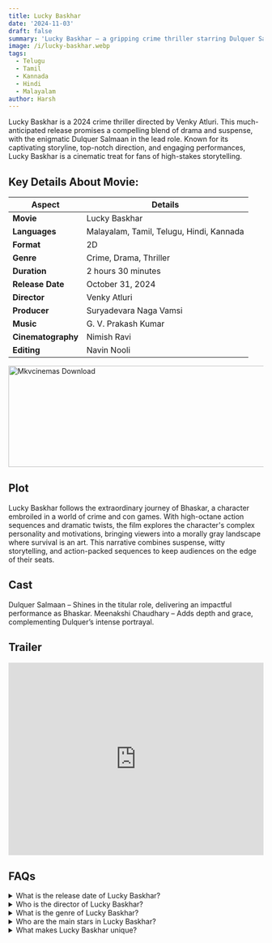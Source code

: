 ```yaml
---
title: Lucky Baskhar
date: '2024-11-03'
draft: false
summary: 'Lucky Baskhar – a gripping crime thriller starring Dulquer Salmaan. Directed by Venky Atluri, it’s a thrilling journey of survival and deception.'
image: /i/lucky-baskhar.webp
tags:
  - Telugu
  - Tamil
  - Kannada
  - Hindi
  - Malayalam
author: Harsh
---
```


Lucky Baskhar is a 2024 crime thriller directed by Venky Atluri. This much-anticipated release promises a compelling blend of drama and suspense, with the enigmatic Dulquer Salmaan in the lead role. Known for its captivating storyline, top-notch direction, and engaging performances, Lucky Baskhar is a cinematic treat for fans of high-stakes storytelling.

## Key Details About Movie:

| Aspect             | Details                                  |
| ------------------ | ---------------------------------------- |
| **Movie**          | Lucky Baskhar                            |
| **Languages**      | Malayalam, Tamil, Telugu, Hindi, Kannada |
| **Format**         | 2D                                       |
| **Genre**          | Crime, Drama, Thriller                   |
| **Duration**       | 2 hours 30 minutes                       |
| **Release Date**   | October 31, 2024                         |
| **Director**       | Venky Atluri                             |
| **Producer**       | Suryadevara Naga Vamsi                   |
| **Music**          | G. V. Prakash Kumar                      |
| **Cinematography** | Nimish Ravi                              |
| **Editing**        | Navin Nooli                              |

<a href="https://mkvcinemas.buzz/bookmarks-list">
  <img src="/mkvcinemas-btn.webp" alt="Mkvcinemas Download" width="600" height="200" loading="lazy">
</a>

## Plot

Lucky Baskhar follows the extraordinary journey of Bhaskar, a character embroiled in a world of crime and con games. With high-octane action sequences and dramatic twists, the film explores the character's complex personality and motivations, bringing viewers into a morally gray landscape where survival is an art. This narrative combines suspense, witty storytelling, and action-packed sequences to keep audiences on the edge of their seats.

## Cast

Dulquer Salmaan – Shines in the titular role, delivering an impactful performance as Bhaskar.
Meenakshi Chaudhary – Adds depth and grace, complementing Dulquer’s intense portrayal.

## Trailer

<iframe width="100%" height="380" src="https://www.youtube.com/embed/FonKx5wvuHI" title={title} frameborder="0" allow="accelerometer; autoplay; clipboard-write; encrypted-media; gyroscope; picture-in-picture; web-share" referrerpolicy="strict-origin-when-cross-origin" allowfullscreen loading="lazy"></iframe>

## FAQs

<details>
  <summary>What is the release date of Lucky Baskhar?</summary>
  <p>It was released on October 31, 2024.</p>
</details>

<details>
  <summary>Who is the director of Lucky Baskhar?</summary>
  <p>The film was directed by Venky Atluri.</p>
</details>

<details>
  <summary>What is the genre of Lucky Baskhar?</summary>
  <p>It’s a crime thriller with elements of drama.</p>
</details>

<details>
  <summary>Who are the main stars in Lucky Baskhar?</summary>
  <p>The film stars Dulquer Salmaan and Meenakshi Chaudhary.</p>
</details>

<details>
  <summary>What makes Lucky Baskhar unique?</summary>
  <p>Its intriguing storyline, remarkable performances, and strong direction make it stand out among crime thrillers.</p>
</details>
